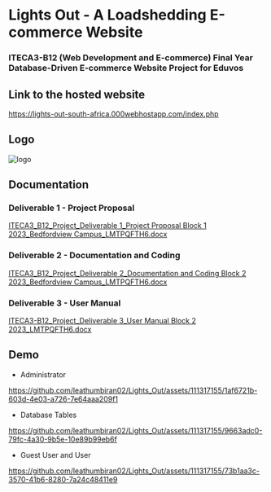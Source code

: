 # Lights Out - A Loadshedding E-commerce Website

### ITECA3-B12 (Web Development and E-commerce) Final Year Database-Driven E-commerce Website Project for Eduvos

## Link to the hosted website
https://lights-out-south-africa.000webhostapp.com/index.php

## Logo
![logo](https://github.com/leathumbiran02/Lights_Out/assets/111317155/c40ecb05-40f4-4e9e-b163-0dbde1dca9e4)

## Documentation
### Deliverable 1 - Project Proposal
[ITECA3_B12_Project_Deliverable 1_Project Proposal Block 1 2023_Bedfordview Campus_LMTPQFTH6.docx](https://github.com/leathumbiran02/Lights_Out/files/13403406/ITECA3_B12_Project_Deliverable.1_Project.Proposal.Block.1.2023_Bedfordview.Campus_LMTPQFTH6.docx)
### Deliverable 2 - Documentation and Coding
[ITECA3_B12_Project_Deliverable 2_Documentation and Coding Block 2 2023_Bedfordview Campus_LMTPQFTH6.docx](https://github.com/leathumbiran02/Lights_Out/files/13403422/ITECA3_B12_Project_Deliverable.2_Documentation.and.Coding.Block.2.2023_Bedfordview.Campus_LMTPQFTH6.docx)
### Deliverable 3 - User Manual
[ITECA3-B12_Project_Deliverable 3_User Manual Block 2 2023_LMTPQFTH6.docx](https://github.com/leathumbiran02/Lights_Out/files/13403414/ITECA3-B12_Project_Deliverable.3_User.Manual.Block.2.2023_LMTPQFTH6.docx)

## Demo
+ Administrator

https://github.com/leathumbiran02/Lights_Out/assets/111317155/1af6721b-603d-4e03-a726-7e64aaa209f1

+ Database Tables

https://github.com/leathumbiran02/Lights_Out/assets/111317155/9663adc0-79fc-4a30-9b5e-10e89b99eb6f

+ Guest User and User

https://github.com/leathumbiran02/Lights_Out/assets/111317155/73b1aa3c-3570-41b6-8280-7a24c48411e9


